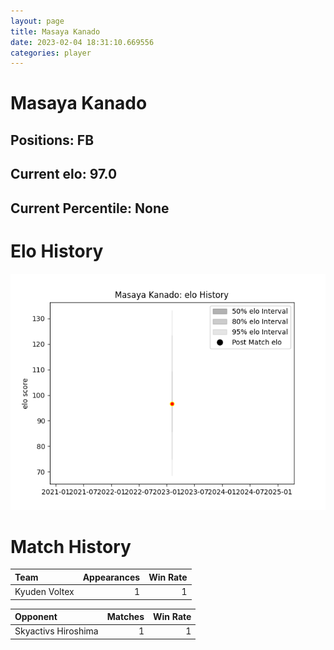 ```yaml
---  
layout: page  
title: Masaya Kanado  
date: 2023-02-04 18:31:10.669556  
categories: player  
---
```

# Masaya Kanado

## Positions: FB

## Current elo: 97.0

## Current Percentile: None

# Elo History


![elo history](history_MasayaKanado.png)
# Match History


| Team          |   Appearances |   Win Rate |
|:--------------|--------------:|-----------:|
| Kyuden Voltex |             1 |          1 |

| Opponent            |   Matches |   Win Rate |
|:--------------------|----------:|-----------:|
| Skyactivs Hiroshima |         1 |          1 |